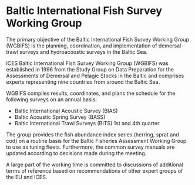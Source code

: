 # Baltic International Fish Survey Working Group

The primary objective of the Baltic International Fish Survey Working Group (WGBIFS) is the planning, coordination, and implementation of demersal trawl surveys and hydroacoustic surveys in the Baltic Sea.

ICES Baltic International Fish Survey Working Group (WGBIFS) was established in 1996 from the Study Group on Data Preparation for the Assessments of Demersal and Pelagic Stocks in the Baltic and comprises experts representing nine countries from around the Baltic Sea.

WGBIFS compiles results, coordinates, and plans the schedule for the following surveys on an annual basis: 

* Baltic International Acoustic Survey (BIAS)
* Baltic Acoustic Spring Survey (BASS)
* Baltic International Trawl Surveys (BITS) 1st and 4th quarter

The group provides the fish abundance index series (herring, sprat and cod) on a routine basis for the Baltic Fisheries Assessment Working Group to use as tuning fleets. Furthermore, the common survey manuals are updated according to decisions made during the meeting.

A large part of the working time is committed to discussions of additional terms of reference based on recommendations of other expert groups of the EU and ICES.
